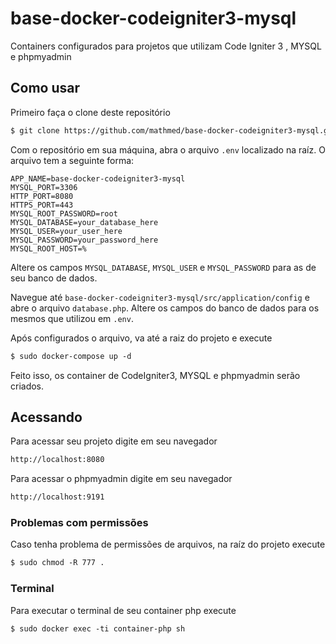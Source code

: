 # base-docker-codeigniter3-mysql
Containers configurados para projetos que utilizam Code Igniter 3 , MYSQL e phpmyadmin

## Como usar

Primeiro faça o clone deste repositório
```html
$ git clone https://github.com/mathmed/base-docker-codeigniter3-mysql.git
```

Com o repositório em sua máquina, abra o arquivo `.env` localizado na raíz.
O arquivo tem a seguinte forma:

`APP_NAME=base-docker-codeigniter3-mysql`  
`MYSQL_PORT=3306`  
`HTTP_PORT=8080`  
`HTTPS_PORT=443`  
`MYSQL_ROOT_PASSWORD=root`  
`MYSQL_DATABASE=your_database_here`  
`MYSQL_USER=your_user_here`  
`MYSQL_PASSWORD=your_password_here`  
`MYSQL_ROOT_HOST=%`

Altere os campos `MYSQL_DATABASE`, `MYSQL_USER` e `MYSQL_PASSWORD` para as de seu banco de dados.

Navegue até `base-docker-codeigniter3-mysql/src/application/config` e abre o arquivo `database.php`. Altere os campos do banco de dados para os mesmos que utilizou em `.env`.

Após configurados o arquivo, va até a raiz do projeto e execute  
```html
$ sudo docker-compose up -d
```

Feito isso, os container de CodeIgniter3, MYSQL e phpmyadmin serão criados.

## Acessando

Para acessar seu projeto digite em seu navegador  
```html
http://localhost:8080
```

Para acessar o phpmyadmin digite em seu navegador  
```html
http://localhost:9191
```
### Problemas com permissões

Caso tenha problema de permissões de arquivos, na raíz do projeto execute

```html
$ sudo chmod -R 777 .
```

### Terminal

Para executar o terminal de seu container php execute

```html
$ sudo docker exec -ti container-php sh
```